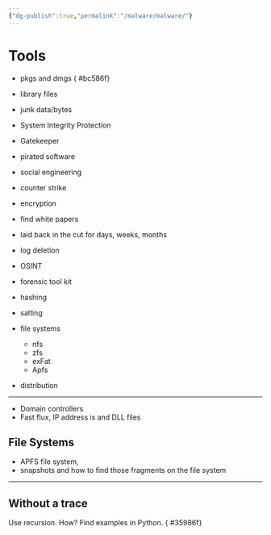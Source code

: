 ```yaml
---
{"dg-publish":true,"permalink":"/malware/malware/"}
---
```




# Tools

- pkgs and dmgs 
{ #bc586f}

- library files
- junk data/bytes
- System Integrity Protection 
- Gatekeeper 
- pirated software 
- social engineering 
- counter strike
- encryption
- find white papers
- laid back in the cut for days, weeks, months
- log deletion
- OSINT 
- forensic tool kit
- hashing 
- salting
- file systems
  - nfs
  - zfs
  - exFat 
  - Apfs
 - distribution 
---

- Domain controllers
- Fast flux, IP address is and DLL files
## File Systems
- APFS file system, 
- snapshots and how to find those fragments on the file system
---

## Without a trace

Use recursion. How? Find examples in Python.
{ #35986f}

